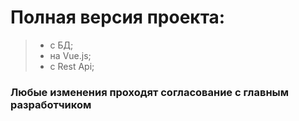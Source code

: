 # Полная версия проекта:
>- c БД; 
>- на Vue.js;
>- с Rest Api;
### Любые изменения проходят согласование с главным разработчиком
